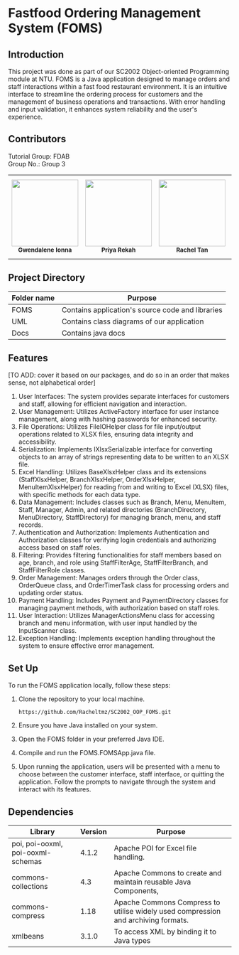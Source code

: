 # Fastfood Ordering Management System (FOMS)

## Introduction

This project was done as part of our SC2002 Object-oriented Programming module at NTU. FOMS is a Java application designed to manage orders and staff interactions within a fast food restaurant environment. It is an intuitive interface to streamline the ordering process for customers and the management of business operations and transactions. With error handling and input validation, it enhances system reliability and the user's experience.

## Contributors

Tutorial Group: FDAB<br/>
Group No.: Group 3

<table>
  <tr>
    <td align="center"><a href="https://github.com/gwenionna" target="_blank"><img src="[https://www.pngitem.com/pimgs/m/164-1641101_large-hamburger-png-transparent-png.png](https://www.google.com/imgres?imgurl=https%3A%2F%2Fwww.tasteofhome.com%2Fwp-content%2Fuploads%2F2022%2F03%2FKFC-Ultimate-BBQ-Chicken-Sandwich-Courtesy-Kentucky-Fried-Chicken-Resize-Crop-DH-TOH-Top-Fast-Food-Items-2023.jpg%3Ffit%3D700%252C700&tbnid=GpU2KotC0sF0PM&vet=12ahUKEwj_iNXx0t2FAxVCl2MGHbgPBfwQMygGegQIARBb..i&imgrefurl=https%3A%2F%2Fwww.tasteofhome.com%2Fcollection%2Fbest-new-fast-food-items%2F&docid=JBvSyZkV9UWbgM&w=700&h=700&q=food%20items%20fast%20food&ved=2ahUKEwj_iNXx0t2FAxVCl2MGHbgPBfwQMygGegQIARBb)" width="150px;" alt=""/></a><br /><sub><b>Gwendalene Ionna</b></sub><br /></td>
    <td align="center"><a href="https://github.com/Priyarekah" target="_blank"><img src="[https://www.pngfind.com/pngs/m/92-922964_pizza-clipart-png-download-transparent-png.png](https://www.google.com/imgres?imgurl=https%3A%2F%2Fmedia-cldnry.s-nbcnews.com%2Fimage%2Fupload%2Frockcms%2F2023-12%2F51-new-fast-food-items-zz-231215-01-2f8f3d.jpg&tbnid=IY9LLYUzr0RB1M&vet=10CBkQMyh0ahcKEwiQhrHy0t2FAxUAAAAAHQAAAAAQAw..i&imgrefurl=https%3A%2F%2Fwww.today.com%2Ffood%2Frestaurants%2Fnew-fast-food-items-2023-rcna129348&docid=wKPhMRJKwRTzzM&w=1500&h=877&q=food%20items%20fast%20food&ved=0CBkQMyh0ahcKEwiQhrHy0t2FAxUAAAAAHQAAAAAQAw)" width="150px;" alt=""/></a><br /><sub><b>Priya Rekah</b></sub><br /></td>
    <td align="center"><a href="https://github.com/Racheltmz" target="_blank"><img src="https://www.google.com/imgres?imgurl=https%3A%2F%2Fwww.eatthis.com%2Fwp-content%2Fuploads%2Fsites%2F4%2F2018%2F02%2Fcheckers-seasoned-fries.jpg&tbnid=dcjz6aaw2vr7aM&vet=12ahUKEwj3hI-X092FAxUVk2MGHVHnB-YQMygOegQIARBr..i&imgrefurl=https%3A%2F%2Fwww.eatthis.com%2Fmost-popular-fast-food%2F&docid=1ZJHq9TIMmV1lM&w=1024&h=750&q=food%20items%20fast%20food%20fries&ved=2ahUKEwj3hI-X092FAxUVk2MGHVHnB-YQMygOegQIARBr" width="150px;" alt=""/></a><br /><sub><b>Rachel Tan</b></sub><br /></td>
    <td align="center"><a href="https://github.com/afreenrafi" target="_blank"><img src="[https://www.pngfind.com/pngs/m/159-1595826_sushi-png-picture-sushi-hd-png-download.png](https://www.google.com/imgres?imgurl=https%3A%2F%2Fimages.radio.com%2Faiu-media%2FGettyImages494788722-77597929-b594-4edb-a616-ddbc8f09b3aa.jpg&tbnid=aGmD_p8DNQNAlM&vet=12ahUKEwiSjpuq092FAxXmjWMGHU_-BF8QMygIegQIARBf..i&imgrefurl=https%3A%2F%2Fwww.audacy.com%2Fy98%2Flatest%2Ffried-chicken-is-the-most-popular-fast-food-item-now&docid=DKoB4mDgUio-gM&w=724&h=483&q=food%20items%20fast%20food%20chicken&ved=2ahUKEwiSjpuq092FAxXmjWMGHU_-BF8QMygIegQIARBf)" width="150px;" alt=""/></a><br /><sub><b>Rafiabdul Subuhan Afreen</b></sub><br /></td>
    <td align="center"><a href="https://github.com/snnjana" target="_blank"><img src="https://www.google.com/imgres?imgurl=https%3A%2F%2Fuproxx.com%2Fwp-content%2Fuploads%2F2022%2F12%2Fdrinks-tf-uproxx.jpg%3Fw%3D1600%26h%3D500%26crop%3D1&tbnid=_2sfB5-whqb4eM&vet=12ahUKEwiImfO_092FAxWQvmMGHbwdDjoQMygLegQIARB8..i&imgrefurl=https%3A%2F%2Fuproxx.com%2Flife%2Fthe-best-fast-food-holiday-themed-drinks-for-winter-ranked%2F&docid=PuPOhitYG8DB_M&w=1600&h=500&q=ffast%20food%20drinks&ved=2ahUKEwiImfO_092FAxWQvmMGHbwdDjoQMygLegQIARB8" width="150px;" alt=""/></a><br /><sub><b>Sanjana Shanmugasundaram</b></sub><br /></td>
  </tr>
</table>



## Project Directory

| Folder name  | Purpose |
| -------- | ------- |
| FOMS| Contains application's source code and libraries|
| UML | Contains class diagrams of our application |
| Docs | Contains java docs | 

## Features

[TO ADD: cover it based on our packages, and do so in an order that makes sense, not alphabetical order]

1. User Interfaces: The system provides separate interfaces for customers and staff, allowing for efficient navigation and interaction.
2. User Management: Utilizes ActiveFactory interface for user instance management, along with hashing passwords for enhanced security.
3. File Operations: Utilizes FileIOHelper class for file input/output operations related to XLSX files, ensuring data integrity and accessibility.
4. Serialization: Implements IXlsxSerializable interface for converting objects to an array of strings representing data to be written to an XLSX file.
5. Excel Handling: Utilizes BaseXlsxHelper class and its extensions (StaffXlsxHelper, BranchXlsxHelper, OrderXlsxHelper, MenuItemXlsxHelper) for reading from and writing to Excel (XLSX) files, with specific methods for each data type.
6. Data Management: Includes classes such as Branch, Menu, MenuItem, Staff, Manager, Admin, and related directories (BranchDirectory, MenuDirectory, StaffDirectory) for managing branch, menu, and staff records.
7. Authentication and Authorization: Implements Authentication and Authorization classes for verifying login credentials and authorizing access based on staff roles.
8. Filtering: Provides filtering functionalities for staff members based on age, branch, and role using StaffFilterAge, StaffFilterBranch, and StaffFilterRole classes.
9. Order Management: Manages orders through the Order class, OrderQueue class, and OrderTimerTask class for processing orders and updating order status.
10. Payment Handling: Includes Payment and PaymentDirectory classes for managing payment methods, with authorization based on staff roles.
11. User Interaction: Utilizes ManagerActionsMenu class for accessing branch and menu information, with user input handled by the InputScanner class.
12. Exception Handling: Implements exception handling throughout the system to ensure effective error management.

## Set Up

To run the FOMS application locally, follow these steps:

1. Clone the repository to your local machine.

       https://github.com/Racheltmz/SC2002_OOP_FOMS.git

2. Ensure you have Java installed on your system.
3. Open the FOMS folder in your preferred Java IDE.
4. Compile and run the FOMS.FOMSApp.java file.
5. Upon running the application, users will be presented with a menu to choose between the customer interface, staff interface, or quitting the application. Follow the prompts to navigate through the system and interact with its features.

## Dependencies

| Library  | Version | Purpose                             |
| -------- | ------- | ----------------------------------- |
| poi, poi-ooxml, poi-ooxml-schemas | 4.1.2 | Apache POI for Excel file handling. |
| commons-collections | 4.3 | Apache Commons to create and maintain reusable Java Components, |
| commons-compress | 1.18 | Apache Commons Compress to utilise widely used compression and archiving formats. |
| xmlbeans | 3.1.0 | To access XML by binding it to Java types |
